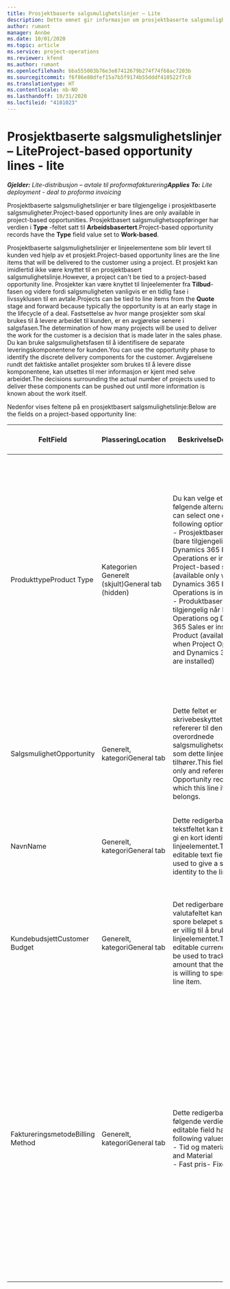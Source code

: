 ```yaml
---
title: Prosjektbaserte salgsmulighetslinjer – Lite
description: Dette emnet gir informasjon om prosjektbaserte salgsmulighetslinjer. (Pro)
author: rumant
manager: Annbe
ms.date: 10/01/2020
ms.topic: article
ms.service: project-operations
ms.reviewer: kfend
ms.author: rumant
ms.openlocfilehash: bba555003b76e3e87412679b274f74f68ac7203b
ms.sourcegitcommit: f6f86e80dfef15a7b5f9174b55dddf410522f7c8
ms.translationtype: HT
ms.contentlocale: nb-NO
ms.lasthandoff: 10/31/2020
ms.locfileid: "4181023"
---
```

# <a name="project-based-opportunity-lines---lite"></a><span data-ttu-id="f540b-104">Prosjektbaserte salgsmulighetslinjer – Lite</span><span class="sxs-lookup"><span data-stu-id="f540b-104">Project-based opportunity lines - lite</span></span>

<span data-ttu-id="f540b-105">_**Gjelder:** Lite-distribusjon – avtale til proformafakturering_</span><span class="sxs-lookup"><span data-stu-id="f540b-105">_**Applies To:** Lite deployment - deal to proforma invoicing_</span></span>

<span data-ttu-id="f540b-106">Prosjektbaserte salgsmulighetslinjer er bare tilgjengelige i prosjektbaserte salgsmuligheter.</span><span class="sxs-lookup"><span data-stu-id="f540b-106">Project-based opportunity lines are only available in project-based opportunities.</span></span> <span data-ttu-id="f540b-107">Prosjektbasert salgsmulighetsoppføringer har verdien i **Type** -feltet satt til **Arbeidsbasertert**.</span><span class="sxs-lookup"><span data-stu-id="f540b-107">Project-based opportunity records have the **Type** field value set to **Work-based**.</span></span>

<span data-ttu-id="f540b-108">Prosjektbaserte salgsmulighetslinjer er linjeelementene som blir levert til kunden ved hjelp av et prosjekt.</span><span class="sxs-lookup"><span data-stu-id="f540b-108">Project-based opportunity lines are the line items that will be delivered to the customer using a project.</span></span> <span data-ttu-id="f540b-109">Et prosjekt kan imidlertid ikke være knyttet til en prosjektbasert salgsmulighetslinje.</span><span class="sxs-lookup"><span data-stu-id="f540b-109">However, a project can't be tied to a project-based opportunity line.</span></span> <span data-ttu-id="f540b-110">Prosjekter kan være knyttet til linjeelementer fra **Tilbud**-fasen og videre fordi salgsmuligheten vanligvis er en tidlig fase i livssyklusen til en avtale.</span><span class="sxs-lookup"><span data-stu-id="f540b-110">Projects can be tied to line items from the **Quote** stage and forward because typically the opportunity is at an early stage in the lifecycle of a deal.</span></span> <span data-ttu-id="f540b-111">Fastsettelse av hvor mange prosjekter som skal brukes til å levere arbeidet til kunden, er en avgjørelse senere i salgsfasen.</span><span class="sxs-lookup"><span data-stu-id="f540b-111">The determination of how many projects will be used to deliver the work for the customer is a decision that is made later in the sales phase.</span></span> <span data-ttu-id="f540b-112">Du kan bruke salgsmulighetsfasen til å identifisere de separate leveringskomponentene for kunden.</span><span class="sxs-lookup"><span data-stu-id="f540b-112">You can use the opportunity phase to identify the discrete delivery components for the customer.</span></span> <span data-ttu-id="f540b-113">Avgjørelsene rundt det faktiske antallet prosjekter som brukes til å levere disse komponentene, kan utsettes til mer informasjon er kjent med selve arbeidet.</span><span class="sxs-lookup"><span data-stu-id="f540b-113">The decisions surrounding the actual number of projects used to deliver these components can be pushed out until more information is known about the work itself.</span></span>

<span data-ttu-id="f540b-114">Nedenfor vises feltene på en prosjektbasert salgsmulighetslinje:</span><span class="sxs-lookup"><span data-stu-id="f540b-114">Below are the fields on a project-based opportunity line:</span></span>

| <span data-ttu-id="f540b-115">**Felt**</span><span class="sxs-lookup"><span data-stu-id="f540b-115">**Field**</span></span> | <span data-ttu-id="f540b-116">**Plassering**</span><span class="sxs-lookup"><span data-stu-id="f540b-116">**Location**</span></span> | <span data-ttu-id="f540b-117">**Beskrivelse**</span><span class="sxs-lookup"><span data-stu-id="f540b-117">**Description**</span></span> | <span data-ttu-id="f540b-118">**Nedstrøms påvirkning**</span><span class="sxs-lookup"><span data-stu-id="f540b-118">**Downstream impact**</span></span> |
| --- | --- | --- | --- |
| <span data-ttu-id="f540b-119">Produkttype</span><span class="sxs-lookup"><span data-stu-id="f540b-119">Product Type</span></span> | <span data-ttu-id="f540b-120">Kategorien Generelt (skjult)</span><span class="sxs-lookup"><span data-stu-id="f540b-120">General tab (hidden)</span></span> | <span data-ttu-id="f540b-121">Du kan velge ett av følgende alternativer:</span><span class="sxs-lookup"><span data-stu-id="f540b-121">You can select one of the following options:</span></span></br><span data-ttu-id="f540b-122">- Prosjektbasert tjeneste (bare tilgjengelig når Dynamics 365 Project Operations er installert)</span><span class="sxs-lookup"><span data-stu-id="f540b-122">- Project-based service (available only when Dynamics 365 Project Operations is installed)</span></span></br><span data-ttu-id="f540b-123">- Produktbasert (bare tilgjengelig når Project Operations og Dynamics 365 Sales er installert)</span><span class="sxs-lookup"><span data-stu-id="f540b-123">- Product (available only when Project Operations and Dynamics 365 Sales are installed)</span></span> | <span data-ttu-id="f540b-124">Verdien i dette feltet er satt til **Prosjektbasert tjeneste** når du oppretter en prosjektbasert salgsmulighetslinje fra rutenettet med prosjektbaserte linjer for salgsmuligheten.</span><span class="sxs-lookup"><span data-stu-id="f540b-124">The value of this field is set to **Project-based service** when you create a project-based opportunity line from the project-based lines grid on the Opportunity.</span></span> <br> <span data-ttu-id="f540b-125">Hvis du endrer eller overstyrer denne verdien, blir ikke prosjektfunksjonaliteten aktivert for de prosjektbaserte linjeelementene.</span><span class="sxs-lookup"><span data-stu-id="f540b-125">If you change or override this value, the project functionality won't be enabled on your project-based line items.</span></span> |
| <span data-ttu-id="f540b-126">Salgsmulighet</span><span class="sxs-lookup"><span data-stu-id="f540b-126">Opportunity</span></span> | <span data-ttu-id="f540b-127">Generelt, kategori</span><span class="sxs-lookup"><span data-stu-id="f540b-127">General tab</span></span> | <span data-ttu-id="f540b-128">Dette feltet er skrivebeskyttet og refererer til den overordnede salgsmulighetsoppføringen som dette linjeelementet tilhører.</span><span class="sxs-lookup"><span data-stu-id="f540b-128">This field is read-only and references parent Opportunity record to which this line item belongs.</span></span> | <span data-ttu-id="f540b-129">Dette feltet har ingen nedstrøms påvirkning.</span><span class="sxs-lookup"><span data-stu-id="f540b-129">There is no downstream impact from this field.</span></span> |
| <span data-ttu-id="f540b-130">Navn</span><span class="sxs-lookup"><span data-stu-id="f540b-130">Name</span></span> | <span data-ttu-id="f540b-131">Generelt, kategori</span><span class="sxs-lookup"><span data-stu-id="f540b-131">General tab</span></span> | <span data-ttu-id="f540b-132">Dette redigerbare tekstfeltet kan brukes til å gi en kort identitet til linjeelementet.</span><span class="sxs-lookup"><span data-stu-id="f540b-132">This editable text field can be used to give a short identity to the line item.</span></span> | <span data-ttu-id="f540b-133">Denne verdien overføres til tilbudslinjen når du oppretter et tilbud fra denne salgsmuligheten.</span><span class="sxs-lookup"><span data-stu-id="f540b-133">This value is carried over to the quote line when you create a quote from this opportunity.</span></span> |
| <span data-ttu-id="f540b-134">Kundebudsjett</span><span class="sxs-lookup"><span data-stu-id="f540b-134">Customer Budget</span></span> | <span data-ttu-id="f540b-135">Generelt, kategori</span><span class="sxs-lookup"><span data-stu-id="f540b-135">General tab</span></span> | <span data-ttu-id="f540b-136">Det redigerbare valutafeltet kan brukes til å spore beløpet som kunden er villig til å bruke for dette linjeelementet.</span><span class="sxs-lookup"><span data-stu-id="f540b-136">This editable currency field can be used to track the amount that the customer is willing to spend for this line item.</span></span> | <span data-ttu-id="f540b-137">Denne verdien overføres til det tilsvarende feltet på tilbudslinjen når du oppretter et tilbud fra denne salgsmuligheten.</span><span class="sxs-lookup"><span data-stu-id="f540b-137">This value is carried over to the corresponding field on the quote line when you create a quote from this opportunity.</span></span> |
| <span data-ttu-id="f540b-138">Faktureringsmetode</span><span class="sxs-lookup"><span data-stu-id="f540b-138">Billing Method</span></span> | <span data-ttu-id="f540b-139">Generelt, kategori</span><span class="sxs-lookup"><span data-stu-id="f540b-139">General tab</span></span> | <span data-ttu-id="f540b-140">Dette redigerbare feltet har følgende verdier:</span><span class="sxs-lookup"><span data-stu-id="f540b-140">This editable field has the following values:</span></span></br><span data-ttu-id="f540b-141">- Tid og materiale</span><span class="sxs-lookup"><span data-stu-id="f540b-141">- Time and Material</span></span></br><span data-ttu-id="f540b-142">- Fast pris</span><span class="sxs-lookup"><span data-stu-id="f540b-142">- Fixed Price</span></span> | <span data-ttu-id="f540b-143">Denne verdien overføres til det tilsvarende feltet på tilbudslinjen når du oppretter et tilbud fra denne salgsmuligheten.</span><span class="sxs-lookup"><span data-stu-id="f540b-143">This value is carried over to the corresponding field on the quote line when you create a quote from this opportunity.</span></span> <span data-ttu-id="f540b-144">Når tilbudslinjen er opprettet, er feltet låst og kan ikke endres.</span><span class="sxs-lookup"><span data-stu-id="f540b-144">After the quote line is created, the field is locked and can't be changed.</span></span> <span data-ttu-id="f540b-145">Tilordne denne feltverdien så nøyaktig som mulig.</span><span class="sxs-lookup"><span data-stu-id="f540b-145">Assign this field value as accurately as possible.</span></span> <span data-ttu-id="f540b-146">Hvis du må endre verdien i dette feltet på tilbudslinjen, sletter du tilbudslinjen og oppretter den på nytt.</span><span class="sxs-lookup"><span data-stu-id="f540b-146">If you need to change the value of this field on the quote line, delete and re-create the quote line.</span></span> |
